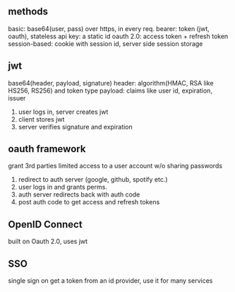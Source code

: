 ---
---
## methods
basic: base64(user, pass) over https, in every req.
bearer: token (jwt, oauth), stateless
api key: a static id
oauth 2.0: access token + refresh token
session-based: cookie with session id, server side session storage

## jwt
base64(header, payload, signature)
header: algorithm(HMAC, RSA like HS256, RS256) and token type
payload: claims like user id, expiration, issuer

1. user logs in, server creates jwt
2. client stores jwt
3. server verifies signature and expiration

## oauth framework
grant 3rd parties limited access to a user account w/o sharing passwords

1. redirect to auth server (google, github, spotify etc.)
2. user logs in and grants perms.
3. auth server redirects back with auth code
4. post auth code to get access and refresh tokens

## OpenID Connect
built on Oauth 2.0, uses jwt

## SSO
single sign on
get a token from an id provider, use it for many services
